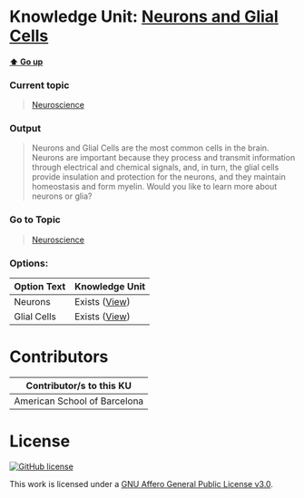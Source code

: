 # Knowledge Unit: [Neurons and Glial Cells](../../knowledge_units/neuroscience/neurons-and-glial-cells.md)

#### [:arrow_up: Go up](../../topics/neuroscience.md)
### Current topic
> [Neuroscience](../../topics/neuroscience.md)
### Output
> Neurons and Glial Cells are the most common cells in the brain. Neurons are important because they process and transmit information through electrical and chemical signals, and, in turn, the glial cells provide insulation and protection for the neurons, and they maintain homeostasis and form myelin. Would you like to learn more about neurons or glia?
### Go to Topic
> [Neuroscience](../../topics/neuroscience.md)

### Options: 

| Option Text | Knowledge Unit |
| - | - |  
| Neurons  |  Exists ([View](../../knowledge_units/neuroscience/neurons.md))  |  
| Glial Cells  |  Exists ([View](../../knowledge_units/neuroscience/glial-cells.md))  | 

# Contributors

| Contributor/s to this KU |
| - | 
| American School of Barcelona |

# License
[![GitHub license](https://img.shields.io/github/license/inbrainz/cerebro)](https://github.com/inbrainz/cerebro/blob/master/LICENSE)

This work is licensed under a [GNU Affero General Public License v3.0](https://www.gnu.org/licenses/agpl-3.0.txt).